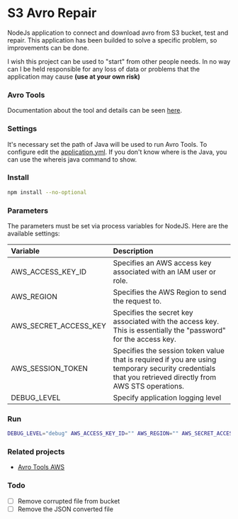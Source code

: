 # S3 Avro Repair

NodeJs application to connect and download avro from S3 bucket, test and repair.
This application has been builded to solve a specific problem, so improvements can be done.

I wish this project can be used to "start" from other people needs. In no way can I be held responsible for any loss of
data or problems that the application may cause **(use at your own risk)**

### Avro Tools

Documentation about the tool and details can be
seen [here](https://www.michael-noll.com/blog/2013/03/17/reading-and-writing-avro-files-from-the-command-line/).


### Settings

It's necessary set the path of Java will be used to run Avro Tools. To configure edit the [application.yml](resources/application.yml).
If you don't know where is the Java, you can use the whereis java command to show.

### Install

```bash
npm install --no-optional 
```

### Parameters

The parameters must be set via process variables for NodeJS. Here are the available settings:

|Variable|Description|
|:---------|:---------|
|AWS_ACCESS_KEY_ID|Specifies an AWS access key associated with an IAM user or role.|
|AWS_REGION|Specifies the AWS Region to send the request to.|
|AWS_SECRET_ACCESS_KEY|Specifies the secret key associated with the access key. This is essentially the "password" for the access key.|
|AWS_SESSION_TOKEN|Specifies the session token value that is required if you are using temporary security credentials that you retrieved directly from AWS STS operations.|
|DEBUG_LEVEL|Specify application logging level|

### Run

```bash
DEBUG_LEVEL="debug" AWS_ACCESS_KEY_ID="" AWS_REGION="" AWS_SECRET_ACCESS_KEY="" AWS_SESSION_TOKEN="" node --require ts-node/register src/app.ts
```

### Related projects

- [Avro Tools AWS](https://github.com/Segence/avro-tools-aws)

### Todo

- [ ] Remove corrupted file from bucket
- [ ] Remove the JSON converted file
